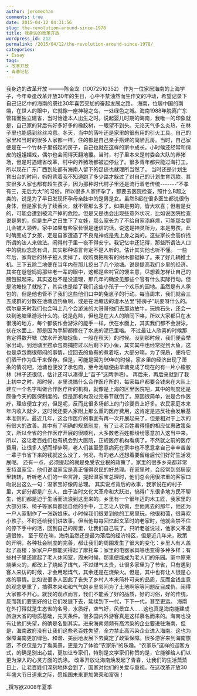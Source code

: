 ```yaml
---
author: jeromechan
comments: true
date: 2015-04-12 04:31:56
slug: the-revolution-around-since-1978
title: 我身边的改革开放
wordpress_id: 212
permalink: /2015/04/12/the-revolution-around-since-1978/
categories:
- Essay
tags:
- 改革开放
- 青春记忆
---
```


我身边的改革开放
———陈金龙（10072510352）
作为一位家居海南的上海学子，今年幸逢改革开放30年的生日，心中不禁油然而生作文的冲动，希望记录下自己记忆中的海南的既往30年喜苦交加的奋起发展之路。
海南，位居中国的南端，在世人的眼中，它就像一座神秘之岛，一处绿色之城。海南1988年脱离广东管辖而独立建省，当时恰逢本人出生之时。说起婴儿时期的海南，我唯一的印象就是，自己家的背后有好多好多的橡胶树，一眼望不到头。无论天气多么炎热，在林子里也能感到丝丝凉意。冬天，当中的落叶还是家里的很有用的引火工具。自己的家里和当时的很多人家都一样，住的都是自己亲手搭建的简陋瓦房。当时，自己家便是在一个竹林子里搭起的房子，自己也就在这样的家中成长。小时候还经常和俏皮的姐姐嬉戏，偶尔也会闹得天翻地覆。当时，村子里本来是村委会大队的养猪场，但是时遇建省改革，村中的养猪场都被迫停业了。很多青年都只能过海打工。所以现在广东广西到处都有海南人留下的足迹也就理所当然了。
当时还是计划生育出台的时间，妈妈背着我不知道跑了多少路才躲过了对自己的计划生育罚款。其实很多人家也都有超生孩子，因为那种时代村子里还是流行着老传统-------“不孝有三，无后为大”的习俗。所以很多人家怀孕了，都要去医院检查，照什么B超之类的，说是为了早日发现怀孕母亲肚中的是男是女。虽然B超在很多医生都说很伤身体，但是家长为了续香火，就不管那么多了。如果是男的，皆大欢喜；但若是女的，可能会遭到被流产掉的危险。但是又是也会出现些意外状况，比如说医院检查说是男的，但是生产之日生下了女娃，那么家长为了不给自家添麻烦，可能那女婴儿会被人领养。家中如果有些家长很是迷信的话，说这是神灵所为，本是男孩，此时确变成了女孩，定是自家遭遇了不良鬼神或是鬼上身之类的。这些家长会高价找所谓的法人来做法。闹得村子里一夜不得安宁。我记忆中还记得，那些所谓法人口中的貌似念念有词，其实那种语言肯定不是人听的。估计其实他也听不懂。
一些年后，家背后的林子被人卖掉了，收购商把所有的树木都锯掉了。来了好几辆推土机。三下五除二地便在当年内在那儿挖出了几个池塘。说是提高我们乡里的经济。其实在爸爸妈妈那些老一辈的眼中，这都是些村官的馊主意，尽想着怎样让自己的腰包鼓起来。其实这也不是没道理，那几年的确没见那些个官有什么实际行动。但是池塘挖了就挖了，其实也是给了我们这些小孩子一个欢乐的园地。虽然是有人承包的，但是他也管不了我们这些他们口中的兔崽子的行动。每当周末，我们就会三五成群的分散在池塘边钓鱼啊，或是在池塘边的灌木丛里“搭房子”玩耍呀什么的。偶尔夏天时我们也会叫上几个会游泳的大哥哥他们去那边放牛，玩抛石头，还会一块到池塘里游泳什么的。说是危险，但也是在大人的陪同下咯，所以大家都只在水很浅的地方，每个都装作会游泳的能手一样，伏在水面上，其实我们都不会游泳，伏在水面上，那是因为手脚都撑在了水底的泥巴里咯。
不过最让人欣喜的时候那肯定得数开塘（放水开池塘捉鱼，一般在秋天）的时候。没到那时候，我们便会举家出动，到池塘里捞承包商捕捞过以后剩下的小鱼，其实其中也经常捉到大鱼，这也是承包商很郁闷的事情。捉回去的鱼有的煮着吃，大部分嘛，为了保质，便将它们晒干作为鱼干来保存。但是，可能是因为99年的时候，家乡里的经济出现了萧条的情况吧，池塘也便没了承包商，至今池塘便由旱塘变成了现在的有一片小橡胶林（林子还很低，估计还可以凑得上“苗子”这两字吧）。
再后来，再后来就到了我上初中之时。那时候，乡里说搞什么合作医疗所的，每家每户都要合钱来在大队上建立一个名字叫做合作医疗所的机构，就像是上海的区里医院吧，其中的制度还是颇像今天的医保制度的。但是那机构没过完春节就倒了。原因很简单，说是合作医疗，理应便宜才对，但是呢，反而比很多场部上的门诊要贵上好多。农民家庭本来年内收入就少，这时候还要人家附上那么重的医疗费用，这肯定是违反社会发展基本准则的。最近几年，这合作医疗的事宜有再一次开展起来了，但是相对于上次的有很大的改善。其中有了明确的规章制度，有了让老百姓看得懂的相应优惠政策条文，所以全省的合作医疗开展的很顺利，大多数老百姓都纷纷愿意加入这当中来。所以，这让老百姓们也有机会到大医院，正规医疗机构看病了，不然就之前的医疗费用，让很多人望而却步啊，老人们甚至愿意病死在家中也不愿意拿自己辛辛苦苦一辈子节省下来的钱就这么没了，何况，有的老人还想着要留给后代们好好生活发展呢。
还有一点，必须提起的就是免受农业税的政策了。家里的很多乡亲都非常支持温家宝，他们说温家宝是真正懂得农民的好总理。在家里时，会经常到邻居家里转转，听听老人们的一些言辞，提起温家宝总理时，他们总会用很浓重的客家口吻说出这么一句：温家宝好像周总理。
其实说点背后的故事，我家说在的村子里，大部分都是广东人，由于当时文化大革命和大跃进，搞得广东很多地方民不聊生，他们都是迫于生活而流浪到这里来的。乡里有一个很年迈的木工匠，我家里的大部分床、椅子等家具都出自他的手中，工艺让人钦佩，至他离去的那年，他还为一户人家制作了一张新娘床。小时候我们很爱到他的工房里玩，他很和蔼，很喜欢小孩子。不时还给我们讲故事。但当他每每回忆起文革时的老家时，他就会禁不住的停下手中的活，回到自己的房里，让我们自己玩了。只听老爸说过，他家文革遭遇很惨。
至于现在嘛，海南虽然还是最为落后的经济特区，但是近几年来，政策的开明，各种社会制度的完善，都让我们的周围发生了很大的变化：乡里人有人盖起了高楼；家家户户都能买得起了摩托车；家里的电器家具等也变得多种多样；有些村子里还建起了老人休闲室，周末时候，那里便能成为老人们的乐园。家中原来烧柴火的，都改上了烧起了煤气，不过煤气太贵，让很多家里为了节省，只有遇到客人来访的时候，才会用起煤气，其余还是在烧柴火。但是，其中也有让人很是心疼的事情。比如说很多人因此了丧失了乡村人本来简朴可亲的品质，反而金钱主意的观念更重了，搞得本来和和气气的乡里邻间为了土地啊等等问题反目成仇，闹得大家都不开心。就我的观点而言，我们不能丢了好的品质，好的习俗，好的传统，反而我们要更好的让它们发展下去，延续到下一代，下下一代，甚至更远。
海南在外打得就是生态省的名号，水质好，空气好，风景宜人......这也真是海南能建成旅游大省的物质基础，先天条件。很多国内外游客真是这样慕名而来的。海南也没有让他们失望，的确是名副其实。进来海南频频有高污染的企业要进驻海南，但是，海南政府没有让我们这些老百姓失望，全力禁止高污染企业进入海南。这也为保障海南更加绿色、和谐、美丽地发展下去奠定了政策保障。很多游客来到海南旅游，不仅仅是为了看美景，更是为了体验“农家乐”的乐趣。“农家乐”这样的迎客方式，的确是别出心裁，更加让专家们，特别是文学家们称赞的是，它能够给人们以更为深入的心灵方面的洗涤。
改革开放让海南焕发起了青春，让我们的生活蒸蒸日上，让老百姓们深刻地体会到了，国家对他们的关爱与重视。在这改革开放30年盛大节日道来之际，愿祖国未来更加繁荣和富强！

_撰写欲2008年夏季
